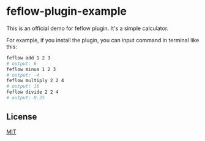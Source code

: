# feflow-plugin-example

This is an official demo for feflow plugin. It's a simple calculator.

For example, if you install the plugin, you can input command in terminal like this:

```sh
feflow add 1 2 3
# output: 6
feflow minus 1 2 3
# output: -4
feflow multiply 2 2 4
# output: 16
feflow divide 2 2 4
# output: 0.25
```

## License

[MIT](https://tldrlegal.com/license/mit-license)